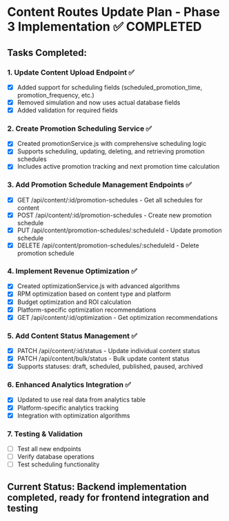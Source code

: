 # Content Routes Update Plan - Phase 3 Implementation ✅ COMPLETED

## Tasks Completed:

### 1. Update Content Upload Endpoint ✅
- [x] Added support for scheduling fields (scheduled_promotion_time, promotion_frequency, etc.)
- [x] Removed simulation and now uses actual database fields
- [x] Added validation for required fields

### 2. Create Promotion Scheduling Service ✅
- [x] Created promotionService.js with comprehensive scheduling logic
- [x] Supports scheduling, updating, deleting, and retrieving promotion schedules
- [x] Includes active promotion tracking and next promotion time calculation

### 3. Add Promotion Schedule Management Endpoints ✅
- [x] GET /api/content/:id/promotion-schedules - Get all schedules for content
- [x] POST /api/content/:id/promotion-schedules - Create new promotion schedule
- [x] PUT /api/content/promotion-schedules/:scheduleId - Update promotion schedule
- [x] DELETE /api/content/promotion-schedules/:scheduleId - Delete promotion schedule

### 4. Implement Revenue Optimization ✅
- [x] Created optimizationService.js with advanced algorithms
- [x] RPM optimization based on content type and platform
- [x] Budget optimization and ROI calculation
- [x] Platform-specific optimization recommendations
- [x] GET /api/content/:id/optimization - Get optimization recommendations

### 5. Add Content Status Management ✅
- [x] PATCH /api/content/:id/status - Update individual content status
- [x] PATCH /api/content/bulk/status - Bulk update content status
- [x] Supports statuses: draft, scheduled, published, paused, archived

### 6. Enhanced Analytics Integration ✅
- [x] Updated to use real data from analytics table
- [x] Platform-specific analytics tracking
- [x] Integration with optimization algorithms

### 7. Testing & Validation 
- [ ] Test all new endpoints
- [ ] Verify database operations
- [ ] Test scheduling functionality

## Current Status: Backend implementation completed, ready for frontend integration and testing
